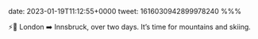 date: 2023-01-19T11:12:55+0000
tweet: 1616030942899978240
%%%

⚡️🚙 London ➡️ Innsbruck, over two days. It’s time for mountains and skiing.
